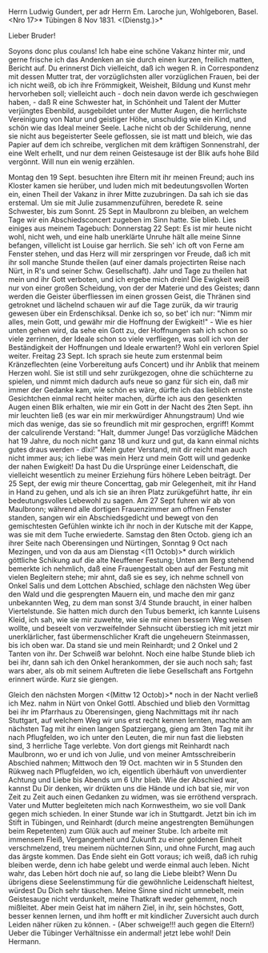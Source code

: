 Herrn Ludwig Gundert, per adr Herrn Em. Laroche jun, Wohlgeboren, Basel. 
<Nro 17>* Tübingen 8 Nov 1831. <(Dienstg.)>*

Lieber Bruder!

Soyons donc plus coulans! Ich habe eine schöne Vakanz hinter mir, und gerne frische ich das Andenken an sie durch einen kurzen, freilich matten, Bericht auf. Du erinnerst Dich vielleicht, daß ich wegen R. in Correspondenz mit dessen Mutter trat, der vorzüglichsten aller vorzüglichen Frauen, bei der ich nicht weiß, ob ich ihre Frömmigkeit, Weisheit, Bildung und Kunst mehr hervorheben soll; vielleicht auch - doch nein davon werde ich geschwiegen haben, - daß R eine Schwester hat, in Schönheit und Talent der Mutter verjüngtes Ebenbild, ausgebildet unter der Mutter Augen, die herrlichste Vereinigung von Natur und geistiger Höhe, unschuldig wie ein Kind, und schön wie das Ideal meiner Seele. Lache nicht ob der Schilderung, nenne sie nicht aus begeisterter Seele geflossen, sie ist matt und bleich, wie das Papier auf dem ich schreibe, verglichen mit dem kräftigen Sonnenstrahl, der eine Welt erhellt, und nur dem reinen Geistesauge ist der Blik aufs hohe Bild vergönnt. Will nun ein wenig erzählen.

Montag den 19 Sept. besuchten ihre Eltern mit ihr meinen Freund; auch ins Kloster kamen sie herüber, und luden mich mit bedeutungsvollen Worten ein, einen Theil der Vakanz in ihrer Mitte zuzubringen. Da sah ich sie das erstemal. Um sie mit Julie zusammenzuführen, beredete R. seine Schwester, bis zum Sonnt. 25 Sept in Maulbronn zu bleiben, an welchem Tage wir ein Abschiedsconcert zugeben im Sinn hatte. Sie blieb. Lies einiges aus meinem Tagebuch:
Donnerstag 22 Sept: Es ist mir heute nicht wohl, nicht weh, und eine halb unerklärte Unruhe hält alle meine Sinne befangen, villelicht ist Louise gar herrlich. Sie seh' ich oft von Ferne am Fenster stehen, und das Herz will mir zerspringen vor Freude, daß ich mit ihr soll manche Stunde theilen (auf einer damals projectirten Reise nach Nürt, in R's und seiner Schw. Gesellschaft). Jahr und Tage zu theilen hat mein und ihr Gott verboten, und ich ergebe mich drein! Die Ewigkeit weiß nur von einer großen Scheidung, von der der Materie und des Geistes; dann werden die Geister überfliessen im einen grossen Geist, die Thränen sind getroknet und lächelnd schauen wir auf die Tage zurük, da wir traurig gewesen über ein Erdenschiksal. Denke ich so, so bet' ich nur: "Nimm mir alles, mein Gott, und gewähr mir die Hoffnung der Ewigkeit!" - Wie es hier unten gehen wird, da sehe ein Gott zu, der Hoffnungen sah ich schon so viele zerrinnen, der Ideale schon so viele verfliegen, was soll ich von der Beständigkeit der Hoffnungen und Ideale erwarten!?
Wohl ein verloren Spiel weiter.
Freitag 23 Sept. Ich sprach sie heute zum erstenmal beim Kränzeflechten (eine Vorbereitung aufs Concert) und ihr Anblik that meinem Herzen wohl. Sie ist still und sehr zurükgezogen, ohne die schüchterne zu spielen, und nimmt mich dadurch aufs neue so ganz für sich ein, daß mir immer der Gedanke kam, wie schön es wäre, dürfte ich das lieblich ernste Gesichtchen einmal recht heiter machen, dürfte ich aus den gesenkten Augen einen Blik erhalten, wie mir ein Gott in der Nacht des 2ten Sept. ihn mir leuchten ließ (es war ein mir merkwürdiger Ahnungstraum) Und wie mich das wenige, das sie so freundlich mit mir gesprochen, ergriff! Kommt der calculirende Verstand: "Halt, dummer Junge! Das vorzügliche Mädchen hat 19 Jahre, du noch nicht ganz 18 und kurz und gut, da kann einmal nichts gutes draus werden - dixi!" Mein guter Verstand, mit dir reicht man auch nicht immer aus; ich liebe was mein Herz und mein Gott will und gedenke der nahen Ewigkeit! 
Da hast Du die Ursprünge einer Leidenschaft, die vielleicht wesentlich zu meiner Erziehung fürs höhere Leben beiträgt. Der 25 Sept, der ewig mir theure Concerttag, gab mir Gelegenheit, mit ihr Hand in Hand zu gehen, und als ich sie an ihren Platz zurükgeführt hatte, ihr ein bedeutungsvolles Lebewohl zu sagen. Am 27 Sept fuhren wir ab von Maulbronn; während alle dortigen Frauenzimmer am offnen Fenster standen, sangen wir ein Abschiedsgedicht und bewegt von den gemischtesten Gefühlen winkte ich ihr noch in der Kutsche mit der Kappe, was sie mit dem Tuche erwiederte. Samstag den 8ten Octob. gieng ich an ihrer Seite nach Oberensingen und Nürtingen, Sonntag 9 Oct nach Mezingen, und von da aus am Dienstag <(11 Octob)>* durch wirklich göttliche Schikung auf die alte Neuffener Festung; Unten am Berg stehend bemerkte ich nehmlich, daß eine Frauengestalt oben auf der Festung mit vielen Begleitern stehe; mir ahnt, daß sie es sey, ich nehme schnell von Onkel Salis und dem Lottchen Abschied, schlage den nächsten Weg über den Wald und die gesprengten Mauern ein, und mache den mir ganz unbekannten Weg, zu dem man sonst 3/4 Stunde braucht, in einer halben Viertelstunde. Sie hatten mich durch den Tubus bemerkt, ich kannte Luisens Kleid, ich sah, wie sie mir zuwehte, wie sie mir einen bessern Weg weisen wollte, und beseelt von verzweifelnder Sehnsucht überstieg ich mit jetzt mir unerklärlicher, fast übermenschlicher Kraft die ungeheuern Steinmassen, bis ich oben war. Da stand sie und mein Reinhardt; und 2 Onkel und 2 Tanten von ihr. Der Schweiß war belohnt. Noch eine halbe Stunde blieb ich bei ihr, dann sah ich den Onkel herankommen, der sie auch noch sah; fast wars aber, als ob mit seinem Auftreten die liebe Gesellschaft ans Fortgehn erinnert würde. Kurz sie giengen.

Gleich den nächsten Morgen <(Mittw 12 Octob)>* noch in der Nacht verließ ich Mez. nahm in Nürt von Onkel Gottl. Abschied und blieb den Vormittag bei ihr im Pfarrhaus zu Oberensingen, gieng Nachmittags mit ihr nach Stuttgart, auf welchem Weg wir uns erst recht kennen lernten, machte am nächsten Tag mit ihr einen langen Spatziergang, gieng am 3ten Tag mit ihr nach Pflugfelden, wo ich unter den Leuten, die mir nun fast die liebsten sind, 3 herrliche Tage verlebte. Von dort giengs mit Reinhardt nach Maulbronn, wo er und ich von Julie, und von meiner Amtsschreiberin Abschied nahmen; Mittwoch den 19 Oct. machten wir in 5 Stunden den Rükweg nach Pflugfelden, wo ich, eigentlich überhäuft von unverdienter Achtung und Liebe bis Abends um 6 Uhr blieb. Wie der Abschied war, kannst Du Dir denken, wir drükten uns die Hände und ich bat sie, mir von Zeit zu Zeit auch einen Gedanken zu widmen, was sie erröthend versprach. Vater und Mutter begleiteten mich nach Kornwestheim, wo sie voll Dank gegen mich schieden. In einer Stunde war ich in Stuttgardt. Jetzt bin ich im Stift in Tübingen, und Reinhardt (durch meine angestrengten Bemühungen beim Repetenten) zum Glük auch auf meiner Stube. Ich arbeite mit immensem Fleiß, Vergangenheit und Zukunft zu einer goldenen Einheit verschmelzend, treu meinem nüchternen Sinn, und ohne Furcht, mag auch das ärgste kommen. Das Ende sieht ein Gott voraus; ich weiß, daß ich ruhig bleiben werde, denn ich habe gelebt und werde einmal auch leben. Nicht wahr, das Leben hört doch nie auf, so lang die Liebe bleibt? 
Wenn Du übrigens diese Seelenstimmung für die gewöhnliche Leidenschaft hieltest, würdest Du Dich sehr täuschen. Meine Sinne sind nicht umnebelt, mein Geistesauge nicht verdunkelt, meine Thatkraft weder gehemmt, noch mißleitet. Aber mein Geist hat im nähern Ziel, in ihr, sein höchstes, Gott, besser kennen lernen, und ihm hofft er mit kindlicher Zuversicht auch durch Leiden näher rüken zu können. - (Aber schweige!!! auch gegen die Eltern!) 
Ueber die Tübinger Verhältnisse ein andermal! jetzt lebe wohl!  Dein Hermann.
